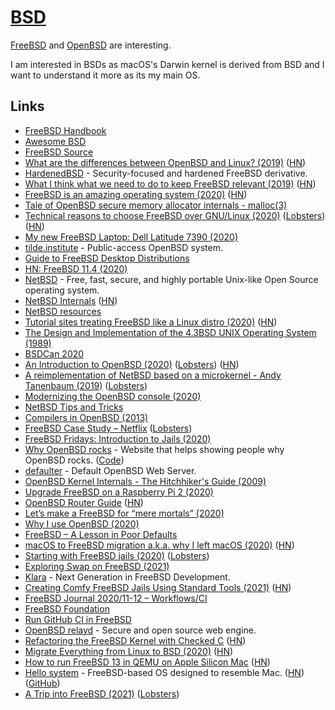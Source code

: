# [BSD](http://en.wikipedia.org/wiki/Berkeley_Software_Distribution)

[FreeBSD](https://www.freebsd.org/) and [OpenBSD](https://www.openbsd.org) are interesting.

I am interested in BSDs as macOS's Darwin kernel is derived from BSD and I want to understand it more as its my main OS.

## Links

- [FreeBSD Handbook](https://www.freebsd.org/doc/en_US.ISO8859-1/books/handbook/index.html)
- [Awesome BSD](https://github.com/DiscoverBSD/awesome-bsd)
- [FreeBSD Source](https://github.com/freebsd/freebsd)
- [What are the differences between OpenBSD and Linux? (2019)](https://cfenollosa.com/blog/what-are-the-differences-between-openbsd-and-linux.html) ([HN](https://news.ycombinator.com/item?id=20028370))
- [HardenedBSD](https://hardenedbsd.org/) - Security-focused and hardened FreeBSD derivative.
- [What I think what we need to do to keep FreeBSD relevant (2019)](https://www.leidinger.net/blog/2019/01/27/strategic-thinking-or-what-i-think-what-we-need-to-do-to-keep-freebsd-relevant/) ([HN](https://news.ycombinator.com/item?id=22024881))
- [FreeBSD is an amazing operating system (2020)](https://www.unixsheikh.com/articles/freebsd-is-an-amazing-operating-system.html) ([HN](https://news.ycombinator.com/item?id=22102372))
- [Tale of OpenBSD secure memory allocator internals - malloc(3)](https://bsdb0y.github.io/blog/deep-dive-into-the-OpenBSD-malloc-and-friends-internals-part-1.html)
- [Technical reasons to choose FreeBSD over GNU/Linux (2020)](https://unixsheikh.com/articles/technical-reasons-to-choose-freebsd-over-linux.html) ([Lobsters](https://lobste.rs/s/ashatk/technical_reasons_choose_freebsd_over)) ([HN](https://news.ycombinator.com/item?id=22852316))
- [My new FreeBSD Laptop: Dell Latitude 7390 (2020)](http://www.daemonology.net/blog/2020-05-22-my-new-FreeBSD-laptop-Dell-7390.html)
- [tilde.institute](https://tilde.institute/) - Public-access OpenBSD system.
- [Guide to FreeBSD Desktop Distributions](https://www.freebsdfoundation.org/guide-to-freebsd-desktop-distributions/)
- [HN: FreeBSD 11.4 (2020)](https://news.ycombinator.com/item?id=23541104)
- [NetBSD](https://www.netbsd.org/) - Free, fast, secure, and highly portable Unix-like Open Source operating system.
- [NetBSD Internals](https://www.netbsd.org/docs/internals/en/index.html) ([HN](https://news.ycombinator.com/item?id=23755267))
- [NetBSD resources](https://yeti.tilde.institute/brain/netbsd.html)
- [Tutorial sites treating FreeBSD like a Linux distro (2020)](https://rubenerd.com/tutorial-sites-treating-freebsd-like-a-linux-distro/) ([HN](https://news.ycombinator.com/item?id=23818702))
- [The Design and Implementation of the 4.3BSD UNIX Operating System (1989)](https://www.goodreads.com/book/show/5770.The_Design_and_Implementation_of_the_4_3BSD_UNIX_Operating_System)
- [BSDCan 2020](https://www.youtube.com/playlist?list=PLeF8ZihVdpFedccMdpBtBxniM3Lm-fVpT)
- [An Introduction to OpenBSD (2020)](https://blog.lambda.cx/posts/openbsd-introduction-talk/) ([Lobsters](https://lobste.rs/s/ulk8bi/introduction_openbsd)) ([HN](https://news.ycombinator.com/item?id=24185985))
- [A reimplementation of NetBSD based on a microkernel - Andy Tanenbaum (2019)](https://www.youtube.com/watch?v=jMkR9VF2GNY) ([Lobsters](https://lobste.rs/s/hn0jp5/reimplementation_netbsd_based_on))
- [Modernizing the OpenBSD console (2020)](https://www.cambus.net/modernizing-the-openbsd-console/)
- [NetBSD Tips and Tricks](http://students.engr.scu.edu/~sschaeck/netbsd/index.html)
- [Compilers in OpenBSD (2013)](https://marc.info/?l=openbsd-misc&m=137530560232232)
- [FreeBSD Case Study – Netflix](https://freebsdfoundation.org/blog/freebsd-case-study-netflix/) ([Lobsters](https://lobste.rs/s/hoezlc/freebsd_case_study_netflix))
- [FreeBSD Fridays: Introduction to Jails (2020)](https://www.youtube.com/watch?v=hQmOc0egcl4)
- [Why OpenBSD rocks](https://why-openbsd.rocks/) - Website that helps showing people why OpenBSD rocks. ([Code](https://github.com/noqqe/why-openbsd.rocks))
- [defaulter](https://github.com/horia/defaulter) - Default OpenBSD Web Server.
- [OpenBSD Kernel Internals - The Hitchhiker's Guide (2009)](https://atmnis.com/~proger/openkyiv/openkyiv2009_proger_sys.pdf)
- [Upgrade FreeBSD on a Raspberry Pi 2 (2020)](https://stafwag.github.io/blog/blog/2020/11/01/upgrade_freebsd_on_my_rpi2/)
- [OpenBSD Router Guide](https://www.unixsheikh.com/tutorials/openbsd-router-guide/) ([HN](https://news.ycombinator.com/item?id=25033925))
- [Let’s make a FreeBSD for “mere mortals” (2020)](https://medium.com/@probonopd/hello-lets-make-a-freebsd-for-mere-mortals-41b8f93ba075)
- [Why I use OpenBSD (2020)](https://dataswamp.org/~solene/2020-11-16-why-i-use-openbsd.html)
- [FreeBSD – A Lesson in Poor Defaults](https://vez.mrsk.me/freebsd-defaults.html)
- [macOS to FreeBSD migration a.k.a. why I left macOS (2020)](https://antranigv.am/weblog_en/posts/macos_to_freebsd/) ([HN](https://news.ycombinator.com/item?id=25266435))
- [Starting with FreeBSD jails (2020)](https://rubenerd.com/starting-with-freebsd-jails/) ([Lobsters](https://lobste.rs/s/og13z5/starting_with_freebsd_jails))
- [Exploring Swap on FreeBSD (2021)](https://klarasystems.com/articles/exploring-swap-on-freebsd/)
- [Klara](https://klarasystems.com/) - Next Generation in FreeBSD Development.
- [Creating Comfy FreeBSD Jails Using Standard Tools (2021)](https://kettunen.io/post/standard-freebsd-jails/) ([HN](https://news.ycombinator.com/item?id=25813800))
- [FreeBSD Journal 2020/11-12 – Workflows/CI](https://freebsdfoundation.org/past-issues/workflows-ci/)
- [FreeBSD Foundation](https://freebsdfoundation.org/)
- [Run GitHub CI in FreeBSD](https://github.com/vmactions/freebsd-vm)
- [OpenBSD relayd](https://bsd.plumbing/) - Secure and open source web engine.
- [Refactoring the FreeBSD Kernel with Checked C](https://cs.rochester.edu/u/jzhou41/papers/freebsd_checkedc.pdf) ([HN](https://news.ycombinator.com/item?id=25989115))
- [Migrate Everything from Linux to BSD (2020)](https://www.unixsheikh.com/articles/why-you-should-migrate-everything-from-linux-to-bsd.html) ([HN](https://news.ycombinator.com/item?id=26060307))
- [How to run FreeBSD 13 in QEMU on Apple Silicon Mac](https://gist.github.com/ctsrc/a1f57933a2cde9abc0f07be12889f97f#) ([HN](https://news.ycombinator.com/item?id=26053983))
- [Hello system](https://hellosystem.github.io/docs/) - FreeBSD-based OS designed to resemble Mac. ([HN](https://news.ycombinator.com/item?id=26092040)) ([GitHub](https://github.com/helloSystem))
- [A Trip into FreeBSD (2021)](https://christine.website/blog/a-trip-into-freebsd-2021-02-13) ([Lobsters](https://lobste.rs/s/x0jtjw/trip_into_freebsd))
